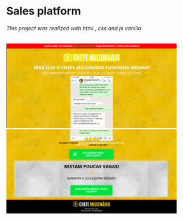 
<h1>Sales platform</h1>

<h6>This project was realized with html , css and js vanilla</h6>

<div  float="left">



<img src="./assets/media/image1.png" width="450" />  
<img src="./assets/media/image2.png" width="450" />  
